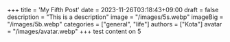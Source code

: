 +++
title = 'My Fifth Post'
date = 2023-11-26T03:18:43+09:00
draft = false
description = "This is a description"
image = "/images/5s.webp"
imageBig = "/images/5b.webp"
categories = ["general", "life"]
authors = ["Kota"]
avatar = "/images/avatar.webp"
+++
test content on 5